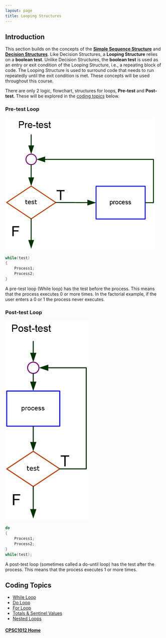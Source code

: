 ```yaml
---
layout: page
title: Looping Structures
---
```


## Introduction
This section builds on the concepts of the **[Simple Sequence Structure](../02-sequence/02-sequence.md)** and **[Decision Structures](../03-decisions/03-decisions.md)**. Like Decision Structures, a **Looping Structure** relies on a **boolean test**. Unlike Decision Structures, the **boolean test** is used as an entry or exit condition of the Looping Structure, i.e., a repeating block of code. The Looping Structure is used to surround code that needs to run repeatedly until the exit condition is met. These concepts will be used throughout this course.

There are only 2 logic, flowchart, structures for loops, **Pre-test** and **Post-test**. These will be explored in the [coding topics](#topics) below.

### Pre-test Loop
![pre-test-loop](files/pre-test-loop.png)

```csharp
while(test)
{
    Process1;
    Process2;
}
```
A pre-test loop (While loop) has the test before the process. This means that the process executes 0 or more times. In the factorial example, if the user enters a 0 or 1 the process never executes.  

### Post-test Loop
![post-test-loop](files/post-test-loop.png)

```csharp
do
{
    Process1;
    Process2;
}
while(test);
```

A post-test loop (sometimes called a do-until loop) has the test after the process. This means that the process executes 1 or more times. 


## <a ID="topics">Coding Topics</a>
* [While Loop](while.md)
* [Do Loop](do-loop.md)
* [For Loop](for-loop.md)
* [Totals & Sentinel Values](sentinels.md)
* [Nested Loops](nested.md)

#### [CPSC1012 Home](../)